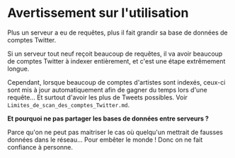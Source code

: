 # Avertissement sur l'utilisation

Plus un serveur a eu de requêtes, plus il fait grandir sa base de données de comptes Twitter.

Si un serveur tout neuf reçoit beaucoup de requêtes, il va avoir beaucoup de comptes Twitter à indexer entièrement, et c'est une étape extrêmement longue.

Cependant, lorsque beaucoup de comptes d'artistes sont indexés, ceux-ci sont mis à jour automatiquement afin de gagner du temps lors d'une requête... Et surtout d'avoir les plus de Tweets possibles. Voir `Limites_de_scan_des_comptes_Twitter.md`.

**Et pourquoi ne pas partager les bases de données entre serveurs ?**

Parce qu'on ne peut pas maitriser le cas où quelqu'un mettrait de fausses données dans le réseau... Pour embêter le monde !
Donc on ne fait confiance à personne.
